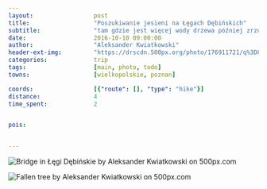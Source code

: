 ```yaml
---
layout:                 post
title:                  "Poszukiwanie jesieni na Łęgach Dębińskich"
subtitle:               "tam gdzie jest więcej wody drzewa później zrzucają liście*"
date:                   2016-10-10 09:00:00
author:                 "Aleksander Kwiatkowski"
header-ext-img:         "https://drscdn.500px.org/photo/176911721/q%3D80_m%3D2000/52584500d7ddb9e7e8ee1f880f736d5b"
categories:             trip
tags:                   [main, photo, todo]
towns:                  [wielkopolskie, poznan]

coords:                 [{"route": [], "type": "hike"}]
distance:               4
time_spent:             2


pois:


---
```


<div class='pixels-photo'>
  <p>
    <img src='https://drscdn.500px.org/photo/177091667/m%3D900/5a6ba51c4925708c94334bc4cb262540' alt='Bridge in Łęgi Dębińskie by Aleksander Kwiatkowski on 500px.com'>
  </p>
  <a href='https://500px.com/photo/177091667/bridge-in-%C5%81%C4%99gi-d%C4%99bi%C5%84skie-by-aleksander-kwiatkowski' alt='Bridge in Łęgi Dębińskie by Aleksander Kwiatkowski on 500px.com'></a>
</div>
<script type='text/javascript' src='https://500px.com/embed.js'></script>


<div class='pixels-photo'>
  <p>
    <img src='https://drscdn.500px.org/photo/176928545/m%3D900/089178476b55a4ee180bfac94cbf484f' alt='Fallen tree by Aleksander Kwiatkowski on 500px.com'>
  </p>
  <a href='https://500px.com/photo/176928545/fallen-tree-by-aleksander-kwiatkowski' alt='Fallen tree by Aleksander Kwiatkowski on 500px.com'></a>
</div>
<script type='text/javascript' src='https://500px.com/embed.js'></script>
